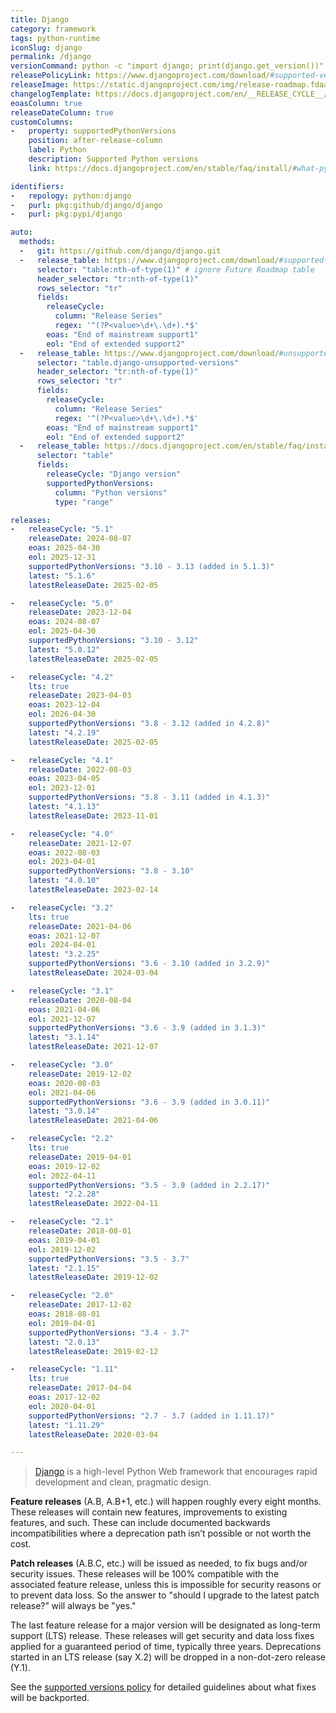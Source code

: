 ```yaml
---
title: Django
category: framework
tags: python-runtime
iconSlug: django
permalink: /django
versionCommand: python -c "import django; print(django.get_version())"
releasePolicyLink: https://www.djangoproject.com/download/#supported-versions
releaseImage: https://static.djangoproject.com/img/release-roadmap.fdaa7bc5861f.png
changelogTemplate: https://docs.djangoproject.com/en/__RELEASE_CYCLE__/releases/__LATEST__/
eoasColumn: true
releaseDateColumn: true
customColumns:
-   property: supportedPythonVersions
    position: after-release-column
    label: Python
    description: Supported Python versions
    link: https://docs.djangoproject.com/en/stable/faq/install/#what-python-version-can-i-use-with-django

identifiers:
-   repology: python:django
-   purl: pkg:github/django/django
-   purl: pkg:pypi/django

auto:
  methods:
  -   git: https://github.com/django/django.git
  -   release_table: https://www.djangoproject.com/download/#supported-versions
      selector: "table:nth-of-type(1)" # ignore Future Roadmap table
      header_selector: "tr:nth-of-type(1)"
      rows_selector: "tr"
      fields:
        releaseCycle:
          column: "Release Series"
          regex: '^(?P<value>\d+\.\d+).*$'
        eoas: "End of mainstream support1"
        eol: "End of extended support2"
  -   release_table: https://www.djangoproject.com/download/#unsupported-versions
      selector: "table.django-unsupported-versions"
      header_selector: "tr:nth-of-type(1)"
      rows_selector: "tr"
      fields:
        releaseCycle:
          column: "Release Series"
          regex: '^(?P<value>\d+\.\d+).*$'
        eoas: "End of mainstream support1"
        eol: "End of extended support2"
  -   release_table: https://docs.djangoproject.com/en/stable/faq/install/
      selector: "table"
      fields:
        releaseCycle: "Django version"
        supportedPythonVersions:
          column: "Python versions"
          type: "range"

releases:
-   releaseCycle: "5.1"
    releaseDate: 2024-08-07
    eoas: 2025-04-30
    eol: 2025-12-31
    supportedPythonVersions: "3.10 - 3.13 (added in 5.1.3)"
    latest: "5.1.6"
    latestReleaseDate: 2025-02-05

-   releaseCycle: "5.0"
    releaseDate: 2023-12-04
    eoas: 2024-08-07
    eol: 2025-04-30
    supportedPythonVersions: "3.10 - 3.12"
    latest: "5.0.12"
    latestReleaseDate: 2025-02-05

-   releaseCycle: "4.2"
    lts: true
    releaseDate: 2023-04-03
    eoas: 2023-12-04
    eol: 2026-04-30
    supportedPythonVersions: "3.8 - 3.12 (added in 4.2.8)"
    latest: "4.2.19"
    latestReleaseDate: 2025-02-05

-   releaseCycle: "4.1"
    releaseDate: 2022-08-03
    eoas: 2023-04-05
    eol: 2023-12-01
    supportedPythonVersions: "3.8 - 3.11 (added in 4.1.3)"
    latest: "4.1.13"
    latestReleaseDate: 2023-11-01

-   releaseCycle: "4.0"
    releaseDate: 2021-12-07
    eoas: 2022-08-03
    eol: 2023-04-01
    supportedPythonVersions: "3.8 - 3.10"
    latest: "4.0.10"
    latestReleaseDate: 2023-02-14

-   releaseCycle: "3.2"
    lts: true
    releaseDate: 2021-04-06
    eoas: 2021-12-07
    eol: 2024-04-01
    latest: "3.2.25"
    supportedPythonVersions: "3.6 - 3.10 (added in 3.2.9)"
    latestReleaseDate: 2024-03-04

-   releaseCycle: "3.1"
    releaseDate: 2020-08-04
    eoas: 2021-04-06
    eol: 2021-12-07
    supportedPythonVersions: "3.6 - 3.9 (added in 3.1.3)"
    latest: "3.1.14"
    latestReleaseDate: 2021-12-07

-   releaseCycle: "3.0"
    releaseDate: 2019-12-02
    eoas: 2020-08-03
    eol: 2021-04-06
    supportedPythonVersions: "3.6 - 3.9 (added in 3.0.11)"
    latest: "3.0.14"
    latestReleaseDate: 2021-04-06

-   releaseCycle: "2.2"
    lts: true
    releaseDate: 2019-04-01
    eoas: 2019-12-02
    eol: 2022-04-11
    supportedPythonVersions: "3.5 - 3.9 (added in 2.2.17)"
    latest: "2.2.28"
    latestReleaseDate: 2022-04-11

-   releaseCycle: "2.1"
    releaseDate: 2018-08-01
    eoas: 2019-04-01
    eol: 2019-12-02
    supportedPythonVersions: "3.5 - 3.7"
    latest: "2.1.15"
    latestReleaseDate: 2019-12-02

-   releaseCycle: "2.0"
    releaseDate: 2017-12-02
    eoas: 2018-08-01
    eol: 2019-04-01
    supportedPythonVersions: "3.4 - 3.7"
    latest: "2.0.13"
    latestReleaseDate: 2019-02-12

-   releaseCycle: "1.11"
    lts: true
    releaseDate: 2017-04-04
    eoas: 2017-12-02
    eol: 2020-04-01
    supportedPythonVersions: "2.7 - 3.7 (added in 1.11.17)"
    latest: "1.11.29"
    latestReleaseDate: 2020-03-04

---
```


> [Django](https://www.djangoproject.com/) is a high-level Python Web framework that encourages
> rapid development and clean, pragmatic design.

**Feature releases** (A.B, A.B+1, etc.) will happen roughly every eight months. These releases will
contain new features, improvements to existing features, and such. These can include documented
backwards incompatibilities where a deprecation path isn’t possible or not worth the cost.

**Patch releases** (A.B.C, etc.) will be issued as needed, to fix bugs and/or security issues.
These releases will be 100% compatible with the associated feature release, unless this is
impossible for security reasons or to prevent data loss. So the answer to "should I upgrade to the
latest patch release?” will always be "yes."

The last feature release for a major version will be designated as long-term support (LTS) release.
These releases will get security and data loss fixes applied for a guaranteed period of time,
typically three years. Deprecations started in an LTS release (say X.2) will be dropped in a
non-dot-zero release (Y.1).

See the [supported versions policy](https://docs.djangoproject.com/en/stable/internals/release-process/#supported-versions)
for detailed guidelines about what fixes will be backported.
